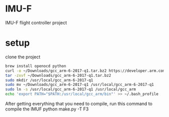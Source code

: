 # IMU-F
IMU-F flight controller project

# setup
clone the project

```bash
brew install openocd python
curl -o ~/Downloads/gcc_arm-6-2017-q1.tar.bz2 https://developer.arm.com/-/media/Files/downloads/gnu-rm/6_1-2017q1/gcc-arm-none-eabi-6-2017-q1-update-mac.tar.bz2 
tar -zxvf ~/Downloads/gcc_arm-6-2017-q1.tar.bz2
sudo mkdir /usr/local/gcc_arm-6-2017-q1
sudo mv ~/Downloads/gcc_arm-6-2017-q1 /usr/local/gcc_arm-6-2017-q1
sudo ln -s /usr/local/gcc_arm-6-2017-q1 /usr/local/gcc_arm
echo 'export PATH="$PATH:/usr/local/gcc_arm/bin"' >> ~/.bash_profile 
```
After getting everything that you need to compile, run this command to compile the IMUF
python make.py -T F3